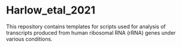 # Harlow_etal_2021

This repository contains templates for scripts used for analysis of transcripts produced from human ribosomal RNA (rRNA) genes under various conditions.
